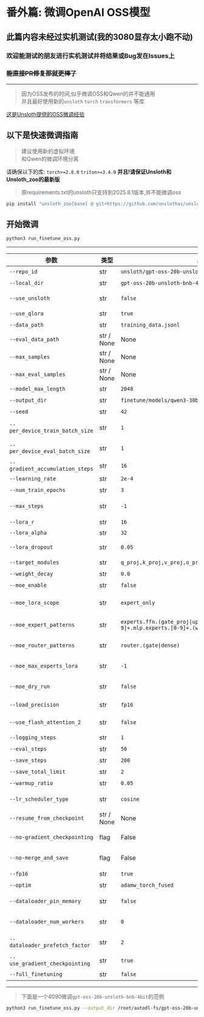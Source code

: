 # 番外篇: 微调OpenAI OSS模型
## 此篇内容未经过实机测试(我的3080显存太小跑不动)
### 欢迎能测试的朋友进行实机测试并将结果或Bug发在Issues上
### ~~能直接PR修复那就更棒了~~

---

> 因为OSS发布的时间,似乎微调OSS和Qwen的并不能通用  
> 并且最好使用新的`unsloth` `torch` `transformers` 等库  

[这是Unsloth提供的OSS微调经验](https://colab.research.google.com/github/unslothai/notebooks/blob/main/nb/gpt-oss-(20B)-Fine-tuning.ipynb#scrollTo=WQSmUBxXx2r-)

## 以下是快速微调指南
> 建议使用新的虚拟环境  
> 和Qwen的微调环境分离  

请确保以下的库:
`torch>=2.8.0` `triton>=3.4.0`
**并且!请保证Unsloth和Unsloth_zoo的最新版**
> 原requirements.txt的unsloth只支持到2025.8.1版本,并不能微调oss  

```bash
pip install "unsloth_zoo[base] @ git+https://github.com/unslothai/unsloth-zoo" "unsloth[base] @ git+https://github.com/unslothai/unsloth" torchvision bitsandbytes git+https://github.com/huggingface/transformers git+https://github.com/triton-lang/triton.git@main#subdirectory=python/triton_kernels
```

## 开始微调

```bash
python3 run_finetune_oss.py
```
---
| 参数                              | 类型         | 默认值                                                                                         | 可选值                                 | 说明                   |
| ------------------------------- | ---------- | ------------------------------------------------------------------------------------------- | ----------------------------------- | -------------------- |
| `--repo_id`                     | str        | `unsloth/gpt-oss-20b-unsloth-bnb-4bit`                                                      | -                                   | HF 仓库ID              |
| `--local_dir`                   | str        | `gpt-oss-20b-unsloth-bnb-4bit`                                                              | -                                   | 本地模型目录               |
| `--use_unsloth`                 | str        | `false`                                                                                     | `true`, `false`                     | 是否使用unsloth          |
| `--use_qlora`                   | str        | `true`                                                                                      | `true`, `false`                     | 是否使用QLoRA            |
| `--data_path`                   | str        | `training_data.jsonl`                                                                       | -                                   | 训练数据路径               |
| `--eval_data_path`              | str / None | None                                                                                        | -                                   | 验证数据路径               |
| `--max_samples`                 | str / None | None                                                                                        | -                                   | 最大训练样本数              |
| `--max_eval_samples`            | str / None | None                                                                                        | -                                   | 最大验证样本数              |
| `--model_max_length`            | str        | `2048`                                                                                      | -                                   | 最大序列长度               |
| `--output_dir`                  | str        | `finetune/models/qwen3-30b-a3b-qlora`                                                       | -                                   | 输出目录                 |
| `--seed`                        | str        | `42`                                                                                        | -                                   | 随机种子                 |
| `--per_device_train_batch_size` | str        | `1`                                                                                         | -                                   | 每设备训练批次大小            |
| `--per_device_eval_batch_size`  | str        | `1`                                                                                         | -                                   | 每设备验证批次大小            |
| `--gradient_accumulation_steps` | str        | `16`                                                                                        | -                                   | 梯度累积步数               |
| `--learning_rate`               | str        | `2e-4`                                                                                      | -                                   | 学习率                  |
| `--num_train_epochs`            | str        | `3`                                                                                         | -                                   | 训练轮数                 |
| `--max_steps`                   | str        | `-1`                                                                                        | -                                   | 最大步数（-1为不限）          |
| `--lora_r`                      | str        | `16`                                                                                        | -                                   | LoRA 秩               |
| `--lora_alpha`                  | str        | `32`                                                                                        | -                                   | LoRA alpha           |
| `--lora_dropout`                | str        | `0.05`                                                                                      | -                                   | LoRA dropout率        |
| `--target_modules`              | str        | `q_proj,k_proj,v_proj,o_proj,gate_proj,up_proj,down_proj`                                   | -                                   | LoRA 目标模块            |
| `--weight_decay`                | str        | `0.0`                                                                                       | -                                   | 权重衰减                 |
| `--moe_enable`                  | str        | `false`                                                                                     | `true`, `false`                     | 是否启用 MoE             |
| `--moe_lora_scope`              | str        | `expert_only`                                                                               | `expert_only`, `router_only`, `all` | LoRA 注入范围            |
| `--moe_expert_patterns`         | str        | `experts.ffn.(gate_proj\|up_proj\|down_proj),layers.[0-9]+.mlp.experts.[0-9]+.(w1\|w2\|w3)` | -                                   | 专家线性层模式（正则）          |
| `--moe_router_patterns`         | str        | `router.(gate\|dense)`                                                                      | -                                   | 路由/门控层模式（正则）         |
| `--moe_max_experts_lora`        | str        | `-1`                                                                                        | -                                   | 每层最多注入 LoRA 的专家数     |
| `--moe_dry_run`                 | str        | `false`                                                                                     | `true`, `false`                     | 仅打印匹配模块并退出           |
| `--load_precision`              | str        | `fp16`                                                                                      | `int8`, `int4`, `fp16`              | 模型加载精度               |
| `--use_flash_attention_2`       | str        | `false`                                                                                     | `true`, `false`                     | 是否启用 FlashAttention2 |
| `--logging_steps`               | str        | `1`                                                                                         | -                                   | 日志记录步数               |
| `--eval_steps`                  | str        | `50`                                                                                        | -                                   | 验证间隔步数               |
| `--save_steps`                  | str        | `200`                                                                                       | -                                   | 保存模型步数               |
| `--save_total_limit`            | str        | `2`                                                                                         | -                                   | 最多保存数                |
| `--warmup_ratio`                | str        | `0.05`                                                                                      | -                                   | 预热比例                 |
| `--lr_scheduler_type`           | str        | `cosine`                                                                                    | -                                   | 学习率调度器类型             |
| `--resume_from_checkpoint`      | str / None | None                                                                                        | -                                   | 从检查点恢复               |
| `--no-gradient_checkpointing`   | flag       | False                                                                                       | -                                   | 不使用梯度检查点             |
| `--no-merge_and_save`           | flag       | False                                                                                       | -                                   | 不合并并保存模型             |
| `--fp16`                        | str        | `true`                                                                                      | `true`, `false`                     | 是否使用fp16             |
| `--optim`                       | str        | `adamw_torch_fused`                                                                         | -                                   | 优化器                  |
| `--dataloader_pin_memory`       | str        | `false`                                                                                     | `true`, `false`                     | 是否固定数据加载器内存          |
| `--dataloader_num_workers`      | str        | `0`                                                                                         | -                                   | DataLoader 线程数       |
| `--dataloader_prefetch_factor`  | str        | `2`                                                                                         | -                                   | DataLoader 预取因子      |
| `--use_gradient_checkpointing`  | str        | `true`                                                                                      | `true`, `false`, `unsloth`          | 梯度检查点设置              |
| `--full_finetuning`             | str        | `false`                                                                                     | `true`, `false`                     | 是否全量微调               |
---

> 下面是一个4090微调`gpt-oss-20b-unsloth-bnb-4bit`的范例
```bash
python3 run_finetune_oss.py --output_dir /root/autodl-fs/gpt-oss-20b-unsloth-bnb-4bit --local_dir gpt-oss-20b-bnb-4bit --data_path ./training_data_ruozhi.jsonl --eval_data_path ./training_data_ruozhi_eval.jsonl --use_qlora true --lora_dropout 0.05 --num_train_epochs 8 --per_device_train_batch_size 4 --per_device_eval_batch_size 4 --gradient_accumulation_steps 8 --learning_rate 2e-5 --lr_scheduler cosine --logging_steps 5 --eval_steps 40 --save_steps 200 --warmup_ratio 0.05 --dataloader_num_workers 16 --fp16 true --use_unsloth true --no-gradient_checkpointing --dataloader_prefetch_factor 4 --load_precision int4
```

